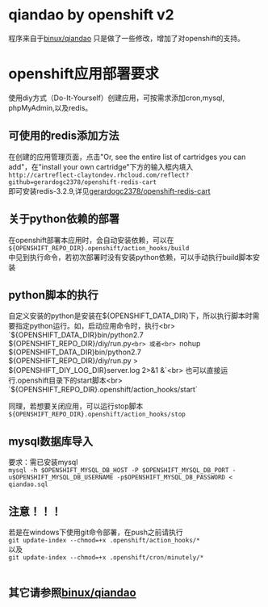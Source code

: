 qiandao by openshift v2
======
程序来自于[binux/qiandao](https://github.com/binux/qiandao.git)
只是做了一些修改，增加了对openshift的支持。

# openshift应用部署要求

使用diy方式（Do-It-Yourself）创建应用，可按需求添加cron,mysql,
phpMyAdmin,以及redis。

## 可使用的redis添加方法

在创建的应用管理页面，点击"Or, see the entire list of cartridges you can add"，在"install your own cartridge"下方的输入框内填入<br>
`http://cartreflect-claytondev.rhcloud.com/reflect?github=gerardogc2378/openshift-redis-cart`<br>
即可安装redis-3.2.9,详见[gerardogc2378/openshift-redis-cart](https://github.com/gerardogc2378/openshift-redis-cart.git)

## 关于python依赖的部署

在openshift部署本应用时，会自动安装依赖，可以在<br>
`${OPENSHIFT_REPO_DIR}.openshift/action_hooks/build`<br>
中见到执行命令，若初次部署时没有安装python依赖，可以手动执行build脚本安装

## python脚本的执行

自定义安装的python是安装在${OPENSHIFT_DATA_DIR}下，所以执行脚本时需要指定python运行。如，启动应用命令时，执行<br>
`${OPENSHIFT_DATA_DIR}bin/python2.7 ${OPENSHIFT_REPO_DIR}/diy/run.py`<br>
或者<br>
`nohup ${OPENSHIFT_DATA_DIR}bin/python2.7 ${OPENSHIFT_REPO_DIR}/diy/run.py > ${OPENSHIFT_DIY_LOG_DIR}server.log 2>&1 &`<br>
也可以直接运行.openshift目录下的start脚本<br>
`${OPENSHIFT_REPO_DIR}.openshift/action_hooks/start`<br>
    
同理，若想要关闭应用，可以运行stop脚本<br>
`${OPENSHIFT_REPO_DIR}.openshift/action_hooks/stop`

## mysql数据库导入

要求：需已安装mysql<br>
`mysql -h $OPENSHIFT_MYSQL_DB_HOST -P $OPENSHIFT_MYSQL_DB_PORT -u$OPENSHIFT_MYSQL_DB_USERNAME -p$OPENSHIFT_MYSQL_DB_PASSWORD < qiandao.sql`<br>

## 注意！！！

若是在windows下使用git命令部署，在push之前请执行<br>
`git update-index --chmod=+x .openshift/action_hooks/*`<br>
以及<br>
`git update-index --chmod=+x .openshift/cron/minutely/*`<br><br>
## 其它请参照[binux/qiandao]( https://github.com/binux/qiandao.git )

